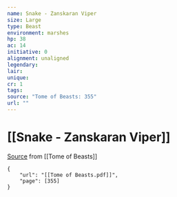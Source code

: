 ```yaml
---
name: Snake - Zanskaran Viper
size: Large
type: Beast
environment: marshes
hp: 38
ac: 14
initiative: 0
alignment: unaligned
legendary: 
lair: 
unique: 
cr: 1
tags: 
source: "Tome of Beasts: 355"
url: ""
---
```

# [[Snake - Zanskaran Viper]]

[Source](zotero://open-pdf/library/items/ULEQWHJM?page=355) from [[Tome of Beasts]]

```pdf
{
	"url": "[[Tome of Beasts.pdf]]",
	"page": [355]
}
```

